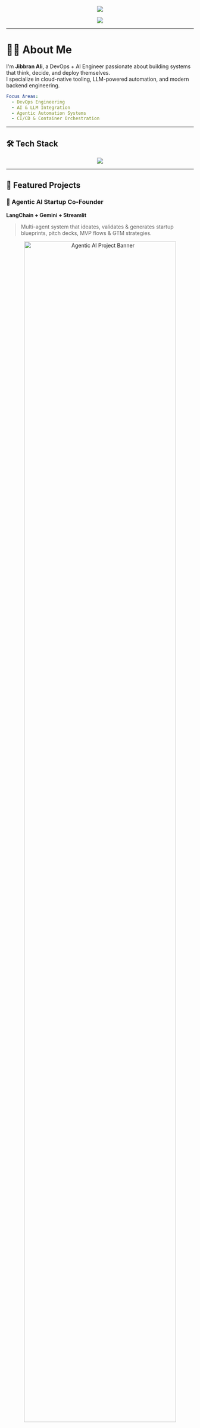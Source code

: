 <!-- 🔥 FULL-WIDTH ANIMATED HEADER -->
<p align="center">
  <img src="https://capsule-render.vercel.app/api?type=waving&height=250&text=JIBBRAN%20ALI%20%F0%9F%94%A5%20%7C%20DevOps%20%2B%20AI%20Engineer&fontAlign=40&fontAlignY=35&color=0:0d0d0d,50:1c1c1c,100:ff0000&fontColor=ffffff&desc=Building%20Autonomous%20Systems%20%26%20Self-Deploying%20Infra&descAlign=50&descAlignY=60" />
</p>

<!-- TYPING ANIMATION -->
<p align="center">
  <img src="https://readme-typing-svg.demolab.com?font=Fira+Code&size=22&duration=3000&pause=1000&color=FF0000&center=true&vCenter=true&width=1000&lines=🚀+DevOps+%2B+AI+Automation+%7C+LangChain+%7C+Gemini+%7C+LLMs;⚙️+Kubernetes+%7C+Docker+%7C+CI%2FCD+Pipelines+%7C+Infra+as+Code;💡+Autonomous+Agents+%7C+Streamlit+Dashboards+%7C+Flask+APIs" />
</p>

---

# 👨‍💻 About Me

I'm **Jibbran Ali**, a DevOps + AI Engineer passionate about building systems that think, decide, and deploy themselves.  
I specialize in cloud-native tooling, LLM-powered automation, and modern backend engineering.

```yaml
Focus Areas:
  - DevOps Engineering
  - AI & LLM Integration
  - Agentic Automation Systems
  - CI/CD & Container Orchestration
```

---

## 🛠️ Tech Stack

<p align="center">
  <img src="https://skillicons.dev/icons?i=python,docker,kubernetes,jenkins,github,linux,bash,aws,flask,fastapi,streamlit,react,html,css,javascript,prometheus,grafana" />
</p>

---

## 🚀 Featured Projects

### 🤖 Agentic AI Startup Co-Founder  
**LangChain + Gemini + Streamlit**  
> Multi-agent system that ideates, validates & generates startup blueprints, pitch decks, MVP flows & GTM strategies.

<p align="center">
  <img src="https://i.imgur.com/z0L0SkU.png" alt="Agentic AI Project Banner" width="90%"/>
</p>

---

### 🧾 QR Code Attendance System  
**Flask + OpenCV + Pandas + Streamlit**  
> Real-time self check-in system with camera-driven QR scan, Excel logs, and dashboard reporting.

<p align="center">
  <img src="https://i.imgur.com/uvBtuJg.png" alt="QR System Project Banner" width="90%" />
</p>

---

### 🐳 Docker Optimizer Tool  
**Gemini Pro + Flask + Streamlit**  
> Upload Dockerfile → Get optimized & AI-reviewed version using best DevOps practices.

<p align="center">
  <img src="https://i.imgur.com/bs6ptAG.png" alt="Docker Optimizer" width="90%" />
</p>

---

### 🔄 DevOps CI/CD Pipeline  
**Jenkins + Docker + Prometheus + EC2**  
> Auto pipeline to build, test, deploy Flask apps with rollback, monitoring, and alerting.

<p align="center">
  <img src="https://i.imgur.com/dTZcABs.png" alt="DevOps Pipeline" width="90%" />
</p>

---

### 🗣️ AI Voice Assistant (LLM + LangChain Agents)  
> Voice-command based intelligent agent for automating local tasks (file handling, scheduling, code gen, etc.)

---

## 📈 GitHub Stats

<p align="center">
  <img src="https://github-readme-stats.vercel.app/api?username=JibbranAli&show_icons=true&theme=radical&hide_border=true&count_private=true" height="165"/>
  <img src="https://github-readme-stats.vercel.app/api/top-langs/?username=JibbranAli&layout=compact&theme=radical&hide_border=true" height="165"/>
</p>

---

## 📬 Let’s Connect

<p align="center">
  <a href="https://linkedin.com/in/jibbranali">
    <img src="https://img.shields.io/badge/LinkedIn-red?style=for-the-badge&logo=linkedin&logoColor=white" />
  </a>
  <a href="https://github.com/JibbranAli">
    <img src="https://img.shields.io/badge/GitHub-black?style=for-the-badge&logo=github&logoColor=white" />
  </a>
  <a href="mailto:jibbranali1997@gmail.com">
    <img src="https://img.shields.io/badge/Gmail-D14836?style=for-the-badge&logo=gmail&logoColor=white" />
  </a>
</p>

---

> 🧠 *“Don’t just automate — build intelligence into automation.”*  
> ⚙️ *From Linux terminals to LLM agents, I code with precision.*

---

<p align="center">
  <img src="https://capsule-render.vercel.app/api?type=waving&color=111111&height=120&section=footer"/>
</p>
